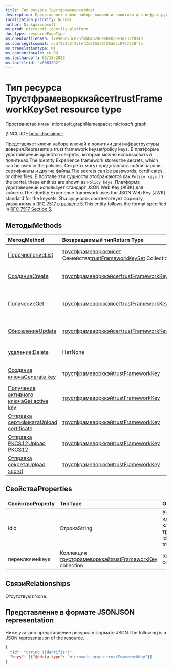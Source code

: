 ```yaml
---
title: Тип ресурса Трустфрамеворккэйсет
description: Представляет ключи набора ключей и политики для инфраструктуры доверия.
localization_priority: Normal
author: Nickgmicrosoft
ms.prod: microsoft-identity-platform
doc_type: resourcePageType
ms.openlocfilehash: 17e9e0d73ce25fab0462d6ee8eb50e3e232f8340
ms.sourcegitcommit: acdf972e2f25fef2c6855f6f28a63c0762228ffa
ms.translationtype: MT
ms.contentlocale: ru-RU
ms.lasthandoff: 09/18/2020
ms.locfileid: "48083892"
---
```

# <a name="trustframeworkkeyset-resource-type"></a><span data-ttu-id="55c69-103">Тип ресурса Трустфрамеворккэйсет</span><span class="sxs-lookup"><span data-stu-id="55c69-103">trustFrameworkKeySet resource type</span></span>

<span data-ttu-id="55c69-104">Пространство имен: microsoft.graph</span><span class="sxs-lookup"><span data-stu-id="55c69-104">Namespace: microsoft.graph</span></span>

[!INCLUDE [beta-disclaimer](../../includes/beta-disclaimer.md)]

<span data-ttu-id="55c69-105">Представляет ключи набора ключей и политики для инфраструктуры доверия.</span><span class="sxs-lookup"><span data-stu-id="55c69-105">Represents a trust framework keyset/policy keys.</span></span> <span data-ttu-id="55c69-106">В платформе удостоверений хранятся секреты, которые можно использовать в политиках.</span><span class="sxs-lookup"><span data-stu-id="55c69-106">The Identity Experience framework stores the secrets, which can be used in the policies.</span></span> <span data-ttu-id="55c69-107">Секреты могут представлять собой пароли, сертификаты и другие файлы.</span><span class="sxs-lookup"><span data-stu-id="55c69-107">The secrets can be passwords, certificates, or other files.</span></span> <span data-ttu-id="55c69-108">В портале эти сущности отображаются как `Policy keys` .</span><span class="sxs-lookup"><span data-stu-id="55c69-108">In the portal, these entities are shown as `Policy keys`.</span></span> <span data-ttu-id="55c69-109">Платформа удостоверений использует стандарт JSON Web Key (ЖВК) для кэйсетс.</span><span class="sxs-lookup"><span data-stu-id="55c69-109">The Identity Experience framework uses the JSON Web Key (JWK) standard for the keysets.</span></span> <span data-ttu-id="55c69-110">Эта сущность соответствует формату, указанному в [RFC 7517 в разделе 5](https://tools.ietf.org/html/rfc7517#section-5).</span><span class="sxs-lookup"><span data-stu-id="55c69-110">This entity follows the format specified in [RFC 7517 Section 5](https://tools.ietf.org/html/rfc7517#section-5).</span></span>

## <a name="methods"></a><span data-ttu-id="55c69-111">Методы</span><span class="sxs-lookup"><span data-stu-id="55c69-111">Methods</span></span>

| <span data-ttu-id="55c69-112">Метод</span><span class="sxs-lookup"><span data-stu-id="55c69-112">Method</span></span>       | <span data-ttu-id="55c69-113">Возвращаемый тип</span><span class="sxs-lookup"><span data-stu-id="55c69-113">Return Type</span></span> | <span data-ttu-id="55c69-114">Описание</span><span class="sxs-lookup"><span data-stu-id="55c69-114">Description</span></span> |
|:-------------|:------------|:------------|
| [<span data-ttu-id="55c69-115">Перечисление</span><span class="sxs-lookup"><span data-stu-id="55c69-115">List</span></span>](../api/trustframework-list-keysets.md) | <span data-ttu-id="55c69-116">[трустфрамеворккэйсет](trustframeworkkeyset.md) Семейства</span><span class="sxs-lookup"><span data-stu-id="55c69-116">[trustFrameworkKeySet](trustframeworkkeyset.md) Collection</span></span> | <span data-ttu-id="55c69-117">Список Трустфрамеворккэйсетс.</span><span class="sxs-lookup"><span data-stu-id="55c69-117">List trustFrameworkKeySets.</span></span> |
| [<span data-ttu-id="55c69-118">Создание</span><span class="sxs-lookup"><span data-stu-id="55c69-118">Create</span></span>](../api/trustframework-post-keysets.md) | [<span data-ttu-id="55c69-119">трустфрамеворккэйсет</span><span class="sxs-lookup"><span data-stu-id="55c69-119">trustFrameworkKeySet</span></span>](trustframeworkkeyset.md) | <span data-ttu-id="55c69-120">Создайте Трустфрамеворккэйсет.</span><span class="sxs-lookup"><span data-stu-id="55c69-120">Create  trustFrameworkKeySet.</span></span> |
| [<span data-ttu-id="55c69-121">Получение</span><span class="sxs-lookup"><span data-stu-id="55c69-121">Get</span></span>](../api/trustframeworkkeyset-get.md) | [<span data-ttu-id="55c69-122">трустфрамеворккэйсет</span><span class="sxs-lookup"><span data-stu-id="55c69-122">trustFrameworkKeySet</span></span>](trustframeworkkeyset.md) | <span data-ttu-id="55c69-123">Чтение свойств и связей объекта Трустфрамеворккэйсет.</span><span class="sxs-lookup"><span data-stu-id="55c69-123">Read properties and relationships of trustFrameworkKeySet object.</span></span> |
| [<span data-ttu-id="55c69-124">Обновление</span><span class="sxs-lookup"><span data-stu-id="55c69-124">Update</span></span>](../api/trustframeworkkeyset-update.md) | [<span data-ttu-id="55c69-125">трустфрамеворккэйсет</span><span class="sxs-lookup"><span data-stu-id="55c69-125">trustFrameworkKeySet</span></span>](trustframeworkkeyset.md) | <span data-ttu-id="55c69-126">Обновление объекта Трустфрамеворккэйсет.</span><span class="sxs-lookup"><span data-stu-id="55c69-126">Update trustFrameworkKeySet object.</span></span> |
| <span data-ttu-id="55c69-127">[удаление](../api/trustframeworkkeyset-delete.md);</span><span class="sxs-lookup"><span data-stu-id="55c69-127">[Delete](../api/trustframeworkkeyset-delete.md)</span></span> | <span data-ttu-id="55c69-128">Нет</span><span class="sxs-lookup"><span data-stu-id="55c69-128">None</span></span> | <span data-ttu-id="55c69-129">Удаление объекта Трустфрамеворккэйсет.</span><span class="sxs-lookup"><span data-stu-id="55c69-129">Delete trustFrameworkKeySet object.</span></span> |
|[<span data-ttu-id="55c69-130">Создание ключа</span><span class="sxs-lookup"><span data-stu-id="55c69-130">Generate key</span></span>](../api/trustframeworkkeyset-generatekey.md)|[<span data-ttu-id="55c69-131">трустфрамеворккэй</span><span class="sxs-lookup"><span data-stu-id="55c69-131">trustFrameworkKey</span></span>](trustframeworkkey.md)| <span data-ttu-id="55c69-132">Создание ключа в наборе ключей.</span><span class="sxs-lookup"><span data-stu-id="55c69-132">Generate a key in keyset.</span></span> |
|[<span data-ttu-id="55c69-133">Получение активного ключа</span><span class="sxs-lookup"><span data-stu-id="55c69-133">Get active key</span></span>](../api/trustframeworkkeyset-getactivekey.md)|[<span data-ttu-id="55c69-134">трустфрамеворккэй</span><span class="sxs-lookup"><span data-stu-id="55c69-134">trustFrameworkKey</span></span>](trustframeworkkey.md)| <span data-ttu-id="55c69-135">Получить активный в данный момент ключ в наборе ключей.</span><span class="sxs-lookup"><span data-stu-id="55c69-135">Get currently active key in the keyset.</span></span> |
|[<span data-ttu-id="55c69-136">Отправка сертификата</span><span class="sxs-lookup"><span data-stu-id="55c69-136">Upload certificate</span></span>](../api/trustframeworkkeyset-uploadcertificate.md)|[<span data-ttu-id="55c69-137">трустфрамеворккэй</span><span class="sxs-lookup"><span data-stu-id="55c69-137">trustFrameworkKey</span></span>](trustframeworkkey.md)| <span data-ttu-id="55c69-138">Отправьте сертификат X. 509.</span><span class="sxs-lookup"><span data-stu-id="55c69-138">Upload a X.509 certificate.</span></span> |
|[<span data-ttu-id="55c69-139">Отправка PKCS12</span><span class="sxs-lookup"><span data-stu-id="55c69-139">Upload PKCS12</span></span>](../api/trustframeworkkeyset-uploadpkcs12.md)|[<span data-ttu-id="55c69-140">трустфрамеворккэй</span><span class="sxs-lookup"><span data-stu-id="55c69-140">trustFrameworkKey</span></span>](trustframeworkkey.md)| <span data-ttu-id="55c69-141">Отправьте сертификат формата PKCS12.</span><span class="sxs-lookup"><span data-stu-id="55c69-141">Upload a PKCS12 format certificate.</span></span> |
|[<span data-ttu-id="55c69-142">Отправка секрета</span><span class="sxs-lookup"><span data-stu-id="55c69-142">Upload secret</span></span>](../api/trustframeworkkeyset-uploadsecret.md)|[<span data-ttu-id="55c69-143">трустфрамеворккэй</span><span class="sxs-lookup"><span data-stu-id="55c69-143">trustFrameworkKey</span></span>](trustframeworkkey.md)| <span data-ttu-id="55c69-144">Отправка секрета на основе строки.</span><span class="sxs-lookup"><span data-stu-id="55c69-144">Upload a string based secret.</span></span> |

## <a name="properties"></a><span data-ttu-id="55c69-145">Свойства</span><span class="sxs-lookup"><span data-stu-id="55c69-145">Properties</span></span>

| <span data-ttu-id="55c69-146">Свойство</span><span class="sxs-lookup"><span data-stu-id="55c69-146">Property</span></span>     | <span data-ttu-id="55c69-147">Тип</span><span class="sxs-lookup"><span data-stu-id="55c69-147">Type</span></span>        | <span data-ttu-id="55c69-148">Описание</span><span class="sxs-lookup"><span data-stu-id="55c69-148">Description</span></span> |
|:-------------|:------------|:------------|
|<span data-ttu-id="55c69-149">id</span><span class="sxs-lookup"><span data-stu-id="55c69-149">id</span></span>|<span data-ttu-id="55c69-150">Строка</span><span class="sxs-lookup"><span data-stu-id="55c69-150">String</span></span>| <span data-ttu-id="55c69-151">Уникальный идентификатор набора ключей трустфрамеворк</span><span class="sxs-lookup"><span data-stu-id="55c69-151">Unique identifier of the trustframework keyset</span></span> |
|<span data-ttu-id="55c69-152">переключен</span><span class="sxs-lookup"><span data-stu-id="55c69-152">keys</span></span>|<span data-ttu-id="55c69-153">Коллекция [трустфрамеворккэй](trustframeworkkey.md)</span><span class="sxs-lookup"><span data-stu-id="55c69-153">[trustFrameworkKey](trustframeworkkey.md) collection</span></span>| <span data-ttu-id="55c69-154">Коллекция ключей.</span><span class="sxs-lookup"><span data-stu-id="55c69-154">A collection of the keys.</span></span> |

## <a name="relationships"></a><span data-ttu-id="55c69-155">Связи</span><span class="sxs-lookup"><span data-stu-id="55c69-155">Relationships</span></span>

<span data-ttu-id="55c69-156">Отсутствуют.</span><span class="sxs-lookup"><span data-stu-id="55c69-156">None.</span></span>

## <a name="json-representation"></a><span data-ttu-id="55c69-157">Представление в формате JSON</span><span class="sxs-lookup"><span data-stu-id="55c69-157">JSON representation</span></span>

<span data-ttu-id="55c69-158">Ниже указано представление ресурса в формате JSON.</span><span class="sxs-lookup"><span data-stu-id="55c69-158">The following is a JSON representation of the resource.</span></span>

<!-- {
  "blockType": "resource",
  "optionalProperties": [

  ],
  "@odata.type": "microsoft.graph.trustFrameworkKeySet",
  "baseType": "",
  "keyProperty": "id"
}-->

```json
{
  "id": "String (identifier)",
  "keys": [{"@odata.type": "microsoft.graph.trustFrameworkKey"}]
}
```

<!-- uuid: 16cd6b66-4b1a-43a1-adaf-3a886856ed98
2019-02-04 14:57:30 UTC -->
<!-- {
  "type": "#page.annotation",
  "description": "trustFrameworkKeySet resource",
  "keywords": "",
  "section": "documentation",
  "tocPath": ""
}-->


